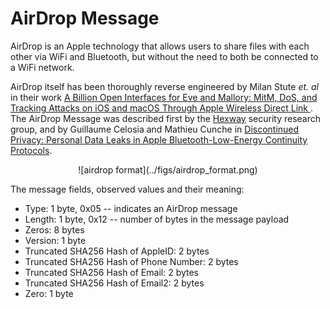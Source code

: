 <h1>AirDrop Message</h1>

<p> 
AirDrop is an Apple technology that allows users to share files with each other
via WiFi and Bluetooth, but without the need to both be connected to a WiFi network.
</p> 

<p>
AirDrop itself has been thoroughly reverse engineered by Milan Stute <i>et.
al</i> in their work  <a
href="https://www.usenix.org/system/files/sec19fall_stute_prepub.pdf"> A Billion
Open Interfaces for Eve and Mallory: MitM, DoS, and Tracking Attacks on iOS and
macOS Through Apple Wireless Direct Link </a>. The AirDrop Message was described
first by the <a href="https://hexway.io">Hexway</a> security research group, and 
by Guillaume Celosia and Mathieu Cunche in  
<a
href="https://petsymposium.org/2020/files/papers/issue1/popets-2020-0003.pdf">Discontinued
Privacy: Personal Data Leaks in Apple Bluetooth-Low-Energy Continuity
Protocols</a>.
</p>

<div align="center">
![airdrop format](../figs/airdrop_format.png)
</div>


<p>The message fields, observed values and their meaning:</p>

<ul>
<li>
Type: 1 byte, 0x05 -- indicates an AirDrop message
</li>
<li>
Length: 1 byte, 0x12 -- number of bytes in the message payload
</li>
<li>
Zeros: 8 bytes
</li>
<li>
Version: 1 byte
</li>
<li>
Truncated SHA256 Hash of AppleID: 2 bytes
</li>
<li>
Truncated SHA256 Hash of Phone Number: 2 bytes
</li>
<li>
Truncated SHA256 Hash of Email: 2 bytes
</li>
<li>
Truncated SHA256 Hash of Email2: 2 bytes
</li>
<li>
Zero: 1 byte
</li>
</ul>
